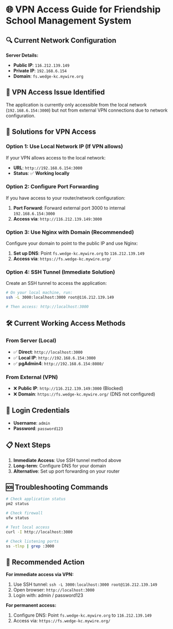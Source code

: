 # 🌐 **VPN Access Guide for Friendship School Management System**

## 🔍 **Current Network Configuration**

**Server Details:**
- **Public IP**: `116.212.139.149`
- **Private IP**: `192.168.6.154`
- **Domain**: `fs.wedge-kc.mywire.org`

## 🚨 **VPN Access Issue Identified**

The application is currently only accessible from the local network (`192.168.6.154:3000`) but not from external VPN connections due to network configuration.

## 🔧 **Solutions for VPN Access**

### **Option 1: Use Local Network IP (If VPN allows)**
If your VPN allows access to the local network:
- **URL**: `http://192.168.6.154:3000`
- **Status**: ✅ **Working locally**

### **Option 2: Configure Port Forwarding**
If you have access to your router/network configuration:
1. **Port Forward**: Forward external port 3000 to internal `192.168.6.154:3000`
2. **Access via**: `http://116.212.139.149:3000`

### **Option 3: Use Nginx with Domain (Recommended)**
Configure your domain to point to the public IP and use Nginx:
1. **Set up DNS**: Point `fs.wedge-kc.mywire.org` to `116.212.139.149`
2. **Access via**: `https://fs.wedge-kc.mywire.org/`

### **Option 4: SSH Tunnel (Immediate Solution)**
Create an SSH tunnel to access the application:
```bash
# On your local machine, run:
ssh -L 3000:localhost:3000 root@116.212.139.149

# Then access: http://localhost:3000
```

## 🛠️ **Current Working Access Methods**

### **From Server (Local)**
- ✅ **Direct**: `http://localhost:3000`
- ✅ **Local IP**: `http://192.168.6.154:3000`
- ✅ **pgAdmin4**: `http://192.168.6.154:8080/`

### **From External (VPN)**
- ❌ **Public IP**: `http://116.212.139.149:3000` (Blocked)
- ❌ **Domain**: `https://fs.wedge-kc.mywire.org/` (DNS not configured)

## 🔑 **Login Credentials**
- **Username**: `admin`
- **Password**: `password123`

## 📋 **Next Steps**

1. **Immediate Access**: Use SSH tunnel method above
2. **Long-term**: Configure DNS for your domain
3. **Alternative**: Set up port forwarding on your router

## 🆘 **Troubleshooting Commands**

```bash
# Check application status
pm2 status

# Check firewall
ufw status

# Test local access
curl -I http://localhost:3000

# Check listening ports
ss -tlnp | grep :3000
```

## 🎯 **Recommended Action**

**For immediate access via VPN:**
1. Use SSH tunnel: `ssh -L 3000:localhost:3000 root@116.212.139.149`
2. Open browser: `http://localhost:3000`
3. Login with: admin / password123

**For permanent access:**
1. Configure DNS: Point `fs.wedge-kc.mywire.org` to `116.212.139.149`
2. Access via: `https://fs.wedge-kc.mywire.org/`
